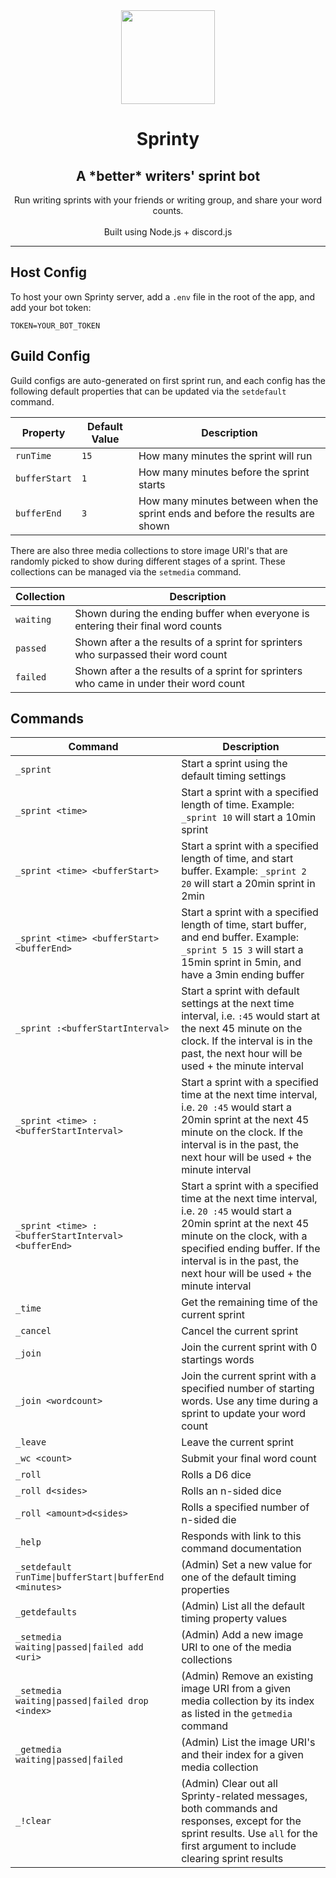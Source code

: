 <img src="https://raw.githubusercontent.com/jpmoormann/sprinty/main/Sprinty-logo.png" style="margin:0 auto;width:150px;display:block;text-align:center"/>
<h1 style="text-align:center"><strong>Sprinty</strong></h1>
<h2 style="text-align:center">A *better* writers' sprint bot</h2>
<p style="text-align:center">Run writing sprints with your friends or writing group, and share your word counts.<br><br>
Built using Node.js + discord.js</p>
<hr>

## Host Config
To host your own Sprinty server, add a `.env` file in the root of the app, and add your bot token:
```
TOKEN=YOUR_BOT_TOKEN
```

## Guild Config
Guild configs are auto-generated on first sprint run, and each config has the following default properties that can be updated via the `setdefault` command.

|Property|Default Value|Description|
|---|---|---|
|`runTime`|`15`|How many minutes the sprint will run|
|`bufferStart`|`1`|How many minutes before the sprint starts|
|`bufferEnd`|`3`|How many minutes between when the sprint ends and before the results are shown|

There are also three media collections to store image URI's that are randomly picked to show during different stages of a sprint. These collections can be managed via the `setmedia` command.

|Collection|Description|
|---|---|
|`waiting`|Shown during the ending buffer when everyone is entering their final word counts|
|`passed`|Shown after a the results of a sprint for sprinters who surpassed their word count|
|`failed`|Shown after a the results of a sprint for sprinters who came in under their word count|

## Commands
|Command|Description|
|---|---|
|`_sprint`|Start a sprint using the default timing settings|
|`_sprint <time>`|Start a sprint with a specified length of time. Example: `_sprint 10` will start a 10min sprint|
|`_sprint <time> <bufferStart>`|Start a sprint with a specified length of time, and start buffer. Example: `_sprint 2 20` will start a 20min sprint in 2min|
|`_sprint <time> <bufferStart> <bufferEnd>`|Start a sprint with a specified length of time, start buffer, and end buffer. Example: `_sprint 5 15 3` will start a 15min sprint in 5min, and have a 3min ending buffer|
|`_sprint :<bufferStartInterval>`|Start a sprint with default settings at the next time interval, i.e. `:45` would start at the next 45 minute on the clock. If the interval is in the past, the next hour will be used + the minute interval|
|`_sprint <time> :<bufferStartInterval>`|Start a sprint with a specified time at the next time interval, i.e. `20 :45` would start a 20min sprint at the next 45 minute on the clock. If the interval is in the past, the next hour will be used + the minute interval|
|`_sprint <time> :<bufferStartInterval> <bufferEnd>`|Start a sprint with a specified time at the next time interval, i.e. `20 :45` would start a 20min sprint at the next 45 minute on the clock, with a specified ending buffer. If the interval is in the past, the next hour will be used + the minute interval|
|`_time`|Get the remaining time of the current sprint|
|`_cancel`|Cancel the current sprint|
|`_join`|Join the current sprint with 0 startings words|
|`_join <wordcount>`|Join the current sprint with a specified number of starting words. Use any time during a sprint to update your word count|
|`_leave`|Leave the current sprint|
|`_wc <count>`|Submit your final word count |
|`_roll`|Rolls a D6 dice|
|`_roll d<sides>`|Rolls an n-sided dice|
|`_roll <amount>d<sides>`|Rolls a specified number of n-sided die|
|`_help`|Responds with link to this command documentation|
|`_setdefault runTime\|bufferStart\|bufferEnd <minutes>`|(Admin) Set a new value for one of the default timing properties|
|`_getdefaults`|(Admin) List all the default timing property values|
|`_setmedia waiting\|passed\|failed add <uri>`|(Admin) Add a new image URI to one of the media collections|
|`_setmedia waiting\|passed\|failed drop <index>`|(Admin) Remove an existing image URI from a given media collection by its index as listed in the `getmedia` command|
|`_getmedia waiting\|passed\|failed`|(Admin) List the image URI's and their index for a given media collection|
|`_!clear`|(Admin) Clear out all Sprinty-related messages, both commands and responses, except for the sprint results. Use `all` for the first argument to include clearing sprint results|

